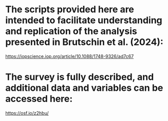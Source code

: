 # The scripts provided here are intended to facilitate understanding and replication of the analysis presented in Brutschin et al. (2024):
https://iopscience.iop.org/article/10.1088/1748-9326/ad7c67

# The survey is fully described, and additional data and variables can be accessed here: 
https://osf.io/z2hbu/ 
